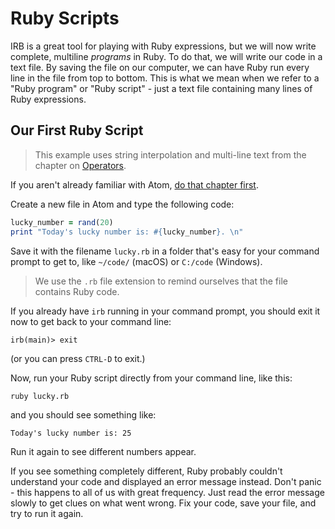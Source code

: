 # Ruby Scripts

IRB is a great tool for playing with Ruby expressions, but we will
now write complete, multiline _programs_ in Ruby.  To do that,
we will write our code in a text file.  By saving the file on
our computer, we can have Ruby run every line in the file from
top to bottom.  This is what we mean when we refer to a
"Ruby program" or "Ruby script" - just a text file containing
many lines of Ruby expressions.

## Our First Ruby Script

> This example uses string interpolation and
multi-line text from the chapter on [Operators](/3-ruby/4-operators).

If you aren't already familiar with Atom,
[do that chapter first](/1-setup/2-orientation/1-text-editor).

Create a new file in Atom and
type the following code:


``` ruby
lucky_number = rand(20)
print "Today's lucky number is: #{lucky_number}. \n"
```

Save it with the filename `lucky.rb` in a folder that's easy for your command
prompt to get to, like `~/code/` (macOS) or `C:/code` (Windows).  

> We use the `.rb` file extension to remind ourselves that the file contains Ruby code.

If you already have `irb` running in your command prompt, you should
exit it now to get back to your command line:

``` irb
irb(main)> exit
```

(or you can press `CTRL-D` to exit.)

Now, run your Ruby script directly from your command line, like this:

```
ruby lucky.rb
```

and you should see something like:

```
Today's lucky number is: 25
```

Run it again to see different numbers appear.

If you see something completely different, Ruby probably couldn't
understand your code and displayed an error message instead.  Don't panic - this happens to all of us with great frequency.  Just read the error message slowly to get clues on what went wrong. Fix your code, save your file, and try to run it again.
